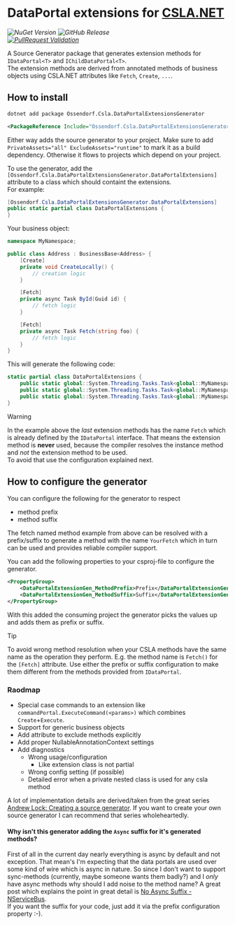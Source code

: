# DataPortal extensions for [CSLA.NET](https://cslanet.com/)


_![NuGet Version](https://img.shields.io/nuget/v/Ossendorf.Csla.DataPortalExtensionGenerator)_
_![GitHub Release](https://img.shields.io/github/v/release/StefanOssendorf/Csla.DataPortalExtensions?include_prereleases)_  
_[![PullRequest Validation](https://github.com/StefanOssendorf/Csla.DataPortalExtensions/actions/workflows/pr-ci.yml/badge.svg?branch=master)](https://github.com/StefanOssendorf/Csla.DataPortalExtensions/actions/workflows/pr-ci.yml)_


 A Source Generator package that generates extension methods for `IDataPortal<T>` and `IChildDataPortal<T>`.  
 The extension methods are derived from annotated methods of business objects using CSLA.NET attributes like `Fetch`, `Create`, `...`.

## How to install

```bash
dotnet add package Ossendorf.Csla.DataPortalExtensionsGenerator
```
```xml
<PackageReference Include="Ossendorf.Csla.DataPortalExtensionsGenerator" Version="0.0.1-pre02" PrivateAssets="all" ExcludeAssets="runtime" />
```
Either way adds the source generator to your project. Make sure to add `PrivateAssets="all" ExcludeAssets="runtime"` to mark it as a build dependency. Otherwise it flows to projects which depend on your project.


To use the generator, add the `[Ossendorf.Csla.DataPortalExtensionsGenerator.DataPortalExtensions]` attribute to a class which should containt the extensions.  
For example:
```csharp
[Ossendorf.Csla.DataPortalExtensionsGenerator.DataPortalExtensions]
public static partial class DataPortalExtensions {
}
```
Your business object:
```csharp
namespace MyNamespace;

public class Address : BusinessBase<Address> {
    [Create]
    private void CreateLocally() {
        // creation logic
    }

    [Fetch]
    private async Task ById(Guid id) {
        // fetch logic
    }

    [Fetch]
    private async Task Fetch(string foo) {
        // fetch logic
    }
}
```

This will generate the following code:
```csharp
static partial class DataPortalExtensions {
    public static global::System.Threading.Tasks.Task<global::MyNamespace.Address> CreateLocally(this global::Csla.IDataPortal<global::MyNamespace.Address> portal) => portal.CreateAsync();
    public static global::System.Threading.Tasks.Task<global::MyNamespace.Address> ById(this global::Csla.IDataPortal<global::MyNamespace.Address> portal, global::System.Guid id) => portal.FetchAsync(id);
    public static global::System.Threading.Tasks.Task<global::MyNamespace.Address> Fetch(this global::Csla.IDataPortal<global::MyNamespace.Address> portal, string foo) => portal.FetchAsync(foo);
}
```

> [!WARNING]  
> In the example above the _last_ extension methods has the name `Fetch` which is already defined by the `IDataPortal` interface. That means the extension method is **never** used, because the compiler resolves the instance method and _not_ the extension method to be used.  
> To avoid that use the configuration explained next.

## How to configure the generator

You can configure the following for the generator to respect
* method prefix
* method suffix

The fetch named method example from above can be resolved with a prefix/suffix to generate a method with the name `YourFetch` which in turn can be used and provides reliable compiler support.

You can add the following properties to your csproj-file to configure the generator.
```xml
<PropertyGroup>
    <DataPortalExtensionGen_MethodPrefix>Prefix</DataPortalExtensionGen_MethodPrefix>
    <DataPortalExtensionGen_MethodSuffix>Suffix</DataPortalExtensionGen_MethodSuffix>
</PropertyGroup>
```

With this added the consuming project the generator picks the values up and adds them as prefix or suffix.

> [!TIP]
> To avoid wrong method resolution when your CSLA methods have the same name as the operation they perform. E.g. the method name is `Fetch()` for the `[Fetch]` attribute. Use either the prefix or suffix configuration to make them different from the methods provided from `IDataPortal`.

### Raodmap
- Special case commands to an extension like `commandPortal.ExecuteCommand(<params>)` which combines `Create`+`Execute`.
- Support for generic business objects
- Add attribute to exclude methods explicitly
- Add proper NullableAnnotationContext settings
- Add diagnostics
    - Wrong usage/configuration
        - Like extension class is not partial
    - Wrong config setting (if possible)
    - Detailed error when a private nested class is used for any csla method

A lot of implementation details are derived/taken from the great series [Andrew Lock: Creating a source generator](https://andrewlock.net/series/creating-a-source-generator/). If you want to create your own source generator I can recommend that series wholeheartedly.

#### Why isn't this generator adding the `Async` suffix for it's generated methods?
First of all in the current day nearly everything is async by default and not exception. That mean's I'm expecting that the data portals are used over some kind of wire which is async in nature. 
So since I don't want to support sync-methods (currently, maybe someone wants them badly?) and I _only_ have async methods why should I add noise to the method name?
A great post which explains the point in great detail is [No Async Suffix - NServiceBus](https://docs.particular.net/nservicebus/upgrades/5to6/async-suffix#reason-for-no-async-suffix).  
If you want the suffix for your code, just add it via the prefix configuration property :-).
